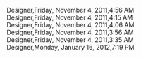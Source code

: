 ﻿Designer,Friday, November 4, 2011,4:56 AM  Designer,Friday, November 4, 2011,4:15 AM  Designer,Friday, November 4, 2011,4:06 AM  Designer,Friday, November 4, 2011,3:56 AM  Designer,Friday, November 4, 2011,3:35 AM  Designer,Monday, January 16, 2012,7:19 PM